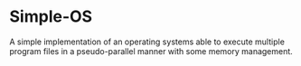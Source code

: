 # Simple-OS
A simple implementation of an operating systems able to execute multiple program files in a pseudo-parallel manner with some memory management.
